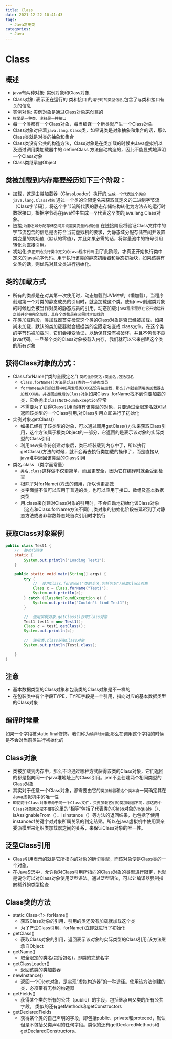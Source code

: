 ```yaml
---
title: Class
date: 2021-12-22 10:41:43
tags:
  - Java常用类
categories:
  - Java
---
```


# Class

## 概述
- java有两种对象: 实例对象和Class对象
- Class对象: 表示正在运行的 类和接口 的`运行时的类型信息`,包含了与类和接口有关的信息
- 实例对象: 实例对象是通过Class对象来创建的
- `枚举是一种类，注释是一种接口`
- 每一个类都有一个Class对象，每当编译一个新类就产生一个Class对象
- Class对象对应着`java.lang.Class`类，如果说类是对象抽象和集合的话，那么Class类就是对类的抽象和集合
- Class类没有公共的构造方法，Class对象是在类加载的时候由Java虚拟机以及通过调用类加载器中的 defineClass 方法自动构造的，因此不能显式地声明一个Class对象
- Class类继承自Object

## 类被加载到内存需要经历如下三个阶段：
- 加载，这是由类加载器（ClassLoader）执行的;`生成一个代表这个类的java.lang.Class对象`
通过一个类的全限定名来获取其定义的二进制字节流（Class字节码），将这个字节流所代表的静态存储结构转化为方法去的运行时数据接口，根据字节码在java堆中生成一个代表这个类的java.lang.Class对象。
- 链接;`为静态域分配存储空间并设置类变量的初始值`
在链接阶段将验证Class文件中的字节流包含的信息是否符合当前虚拟机的要求，为静态域分配存储空间并设置类变量的初始值（默认的零值），并且如果必需的话，将常量池中的符号引用转化为直接引用。
- 初始化;`真正开始执行类中定义的java程序代码`
到了此阶段，才真正开始执行类中定义的java程序代码。用于执行该类的静态初始器和静态初始块，如果该类有父类的话，则优先对其父类进行初始化。

## 类的加载方式
- 所有的类都是在对其第一次使用时，动态加载到JVM中的（懒加载）。当程序创建第一个对类的静态成员的引用时，就会加载这个类。使用new创建类对象的时候也会被当作对类的静态成员的引用。动态加载:`java程序程序在它开始运行之前并非被完全加载，其各个类都是在必需时才加载的`
- 在类加载阶段，类加载器首先检查这个类的Class对象是否已经被加载。如果尚未加载，默认的类加载器就会根据类的全限定名查找.class文件。在这个类的字节码被加载时，它们会接受验证，以确保其没有被破坏，并且不包含不良java代码。一旦某个类的Class对象被载入内存，我们就可以它来创建这个类的所有对象

## 获得Class对象的方式：
- Class.forName(“类的全限定名”) `类的全限定名:类全名,包括包名`
  - `Class.forName()方法是Class类的一个静态成员`
  - `forName在执行的过程中如果发现类XXX还没有被加载，那么JVM就会调用类加载器去加载XXX类，并返回加载后的Class对象`如果Class .forName找不到你要加载的类，它会抛出`ClassNotFoundException`异常
  - 不需要为了获得Class引用而持有该类型的对象，只要通过全限定名就可以返回该类型的一个Class引用,对Class引用立即进行了初始化
- 实例对象.getClass()
  - 如果已经有了该类型的对象，可以通过调用getClass()方法来获取Class引用，这个方法属于根类Object的一部分，它返回的是表示该对象的实际类型的Class引用
  - 利用new操作符创建对象后，类已经装载到内存中了，所以执行getClass()方法的时候，就不会再去执行类加载的操作了，而是直接从java堆中返回该类型的Class引用
- 类名.class （类字面常量）
  - `类名.class`这样做不仅更简单，而且更安全，因为它在编译时就会受到检查
  - 根除了对forName()方法的调用，所以也更高效
  - 类字面量不仅可以应用于普通的类，也可以应用于接口、数组及基本数据类型
  - 用.class来创建对Class对象的引用时，不会自动地初始化该Class对象（这点和Class.forName方法不同）;类对象的初始化阶段被延迟到了对静态方法或者非常数静态域首次引用时才执行

## 获取Class对象案例
``` Java
public class Test1 {
    //  静态代码块
    static {
        System.out.println("Loading Test1");
    }

    public static void main(String[] args) {
        try {
            //  使用Class.forName("类的全名,包括包名")获取Class对象
            Class c = Class.forName("Test1");
            System.out.println(c);
        } catch (ClassNotFoundException e) {
            System.out.println("Couldn't find Test1");
        }

        //  使用实例对象.getClass()获取Class对象
        Test1 test1 = new Test1();
        Class c = test1.getClass();
        System.out.println(c);

        //  使用类.class获取Class对象
        System.out.println(Test1.class);

    }
}
```

## 注意
- 基本数据类型的Class对象和包装类的Class对象是不一样的
- 在包装类中有个字段TYPE，TYPE字段是一个引用，指向对应的基本数据类型的Class对象

## 编译时常量
如果一个字段被static final修饰，我们称为`编译时常量`;那么在调用这个字段的时候是不会对当前类进行初始化的

## Class对象
- 类被加载到内存中，那么不论通过哪种方式获得该类的Class对象，它们返回的都是指向同一个java堆地址上的Class引用。jvm不会创建两个相同类型的Class对象
- 其实对于任意一个Class对象，都需要由它的`类加载器`和`这个类本身`一同确定其在Java虚拟机中的唯一性
- `即使两个Class对象来源于同一个Class文件，只要加载它们的类加载器不同，那这两个Class对象就必定不相等`这里的“相等”包括了代表类的Class对象的equals（）、isAssignableFrom（）、isInstance（）等方法的返回结果，也包括了使用instanceof关键字对对象所属关系的判定结果。所以在java虚拟机中使用双亲委派模型来组织类加载器之间的关系，来保证Class对象的唯一性。

## 泛型Class引用
- Class引用表示的就是它所指向的对象的确切类型，而该对象便是Class类的一个对象。
- 在JavaSE5中，允许你对Class引用所指向的Class对象的类型进行限定，也就是说你可以对Class对象使用泛型语法。通过泛型语法，可以让编译器强制指向额外的类型检查

## Class类的方法
- static Class<?> forName()	
  - 获取Class对象的引用，引用的类还没有加载就加载这个类
  - 为了产生Class引用，forName()立即就进行了初始化
- getClass()	
  - 获取Class对象的引用，返回表示该对象的实际类型的Class引用;该方法继承自Object
- getName()	
  - 取全限定的类名(包括包名)，即类的完整名字
- getClassLoader() 
  - 返回该类的类加载器
- newInstance()	
  - 返回一个Oject对象，是实现“虚拟构造器”的一种途径。使用该方法创建的类，必须带有无参的构造器
- getFields()	
  - 获得某个类的所有的公共（public）的字段，包括继承自父类的所有公共字段。 类似的还有getMethods和getConstructors
- getDeclaredFields	
  - 获得某个类的自己声明的字段，即包括public、private和proteced，默认但是不包括父类声明的任何字段。类似的还有getDeclaredMethods和getDeclaredConstructors。

